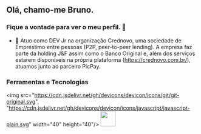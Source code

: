 ## Olá, chamo-me Bruno.
### Fique a vontade para ver o meu perfil. 👋

- 🔭 Atuo como DEV Jr na organização Crednovo, uma sociedade de Empréstimo entre pessoas (P2P, peer-to-peer lending). A empresa faz parte da holding J&F assim como o Banco Original e, além dos serviços estarem disponíveis na própria plataforma (https://crednovo.com.br/), atuamos junto ao parceiro PicPay.


### Ferramentas e Tecnologias

<img src="https://cdn.jsdelivr.net/gh/devicons/devicon/icons/git/git-original.svg", "https://cdn.jsdelivr.net/gh/devicons/devicon/icons/javascript/javascript-plain.svg" width="40" height="40"/>
<img src="https://cdn.jsdelivr.net/gh/devicons/devicon/icons/javascript/javascript-plain.svg" width="40" height="40"/>


<!--

Here are some ideas to get you started:

- 🔭 I’m currently working on ...
- 🌱 I’m currently learning ...
- 👯 I’m looking to collaborate on ...
- 🤔 I’m looking for help with ...
- 💬 Ask me about ...
- 📫 How to reach me: ...
- 😄 Pronouns: ...
- ⚡ Fun fact: ...
-->
